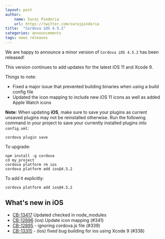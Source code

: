 ```yaml
---
layout: post
author:
    name: Suraj Pindoria
    url: https://twitter.com/surajpindoria
title:  "Cordova iOS 4.5.2"
categories: announcements
tags: news releases
---
```


We are happy to announce a minor version of `Cordova iOS 4.5.2` has been released!

This version continues to add updates for the latest iOS 11 and Xcode 9.

Things to note:

* Fixed a major issue that prevented building binaries when using a build config file
* Updated the icon mapping to include new iOS 11 icons as well as added Apple Watch icons

**Note:** When updating **iOS**, make sure to save your plugins as current unsaved plugins may not be reinstalled otherwise. Run the following command in your project to save your currently installed plugins into `config.xml`:

    cordova plugin save

To upgrade:

    npm install -g cordova
    cd my_project
    cordova platform rm ios
    cordova platform add ios@4.5.2

To add it explicitly:

    cordova platform add ios@4.5.2

<!--more-->
## What's new in iOS

* [CB-13417](https://issues.apache.org/jira/browse/CB-13417) Updated checked in node_modules
* [CB-12896](https://issues.apache.org/jira/browse/CB-12896) (ios) Update icon mapping (#341)
* [CB-12895](https://issues.apache.org/jira/browse/CB-12895) - ignoring cordova.js file (#339)
* [CB-13315](https://issues.apache.org/jira/browse/CB-13315) - (ios) fixed bug building for ios using Xcode 9 (#338)
